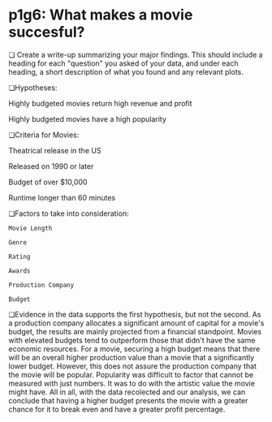 # p1g6: What makes a movie succesful?
❏	Create a write-up summarizing your major findings. This should include a heading for each "question" you asked of your data, and under each heading, a short description of what you found and any relevant plots.


❏Hypotheses:

Highly budgeted movies return high revenue and profit

Highly budgeted movies have a high popularity

❏Criteria for Movies:

  Theatrical release in the US
  
  Released on 1990 or later
  
  Budget of over $10,000
  
  Runtime longer than 60 minutes

❏Factors to take into consideration:

    Movie Length
    
    Genre
    
    Rating
    
    Awards
    
    Production Company
    
    Budget
    
❏Evidence in the data supports the first hypothesis, but not the second.
    As a production company allocates a significant amount of capital for a movie's budget, the results are mainly projected from a financial standpoint. Movies with elevated budgets tend to outperform those that didn't have the same economic resources. For a movie, securing a high budget means that there will be an overall higher production value than a movie that a significantly lower budget. However, this does not assure the production company that the movie will be popular. Popularity was difficult to factor that cannot be measured with just numbers. It was to do with the artistic value the movie might have. All in all, with the data recolected and our analysis, we can conclude that having a higher budget presents the movie with a greater chance for it to break even and have a greater profit percentage. 




